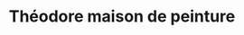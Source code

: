 ---
title: "Théodore maison de peinture"
url: /saint-avold/theodore-maison-de-peinture/
shop: peinture
---